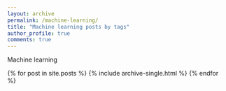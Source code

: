 ```yaml
---
layout: archive
permalink: /machine-learning/
title: "Machine learning posts by tags"
author_profile: true
comments: true
---
```



Machine learning 

{% for post in site.posts %}
{% include archive-single.html %}
{% endfor %}